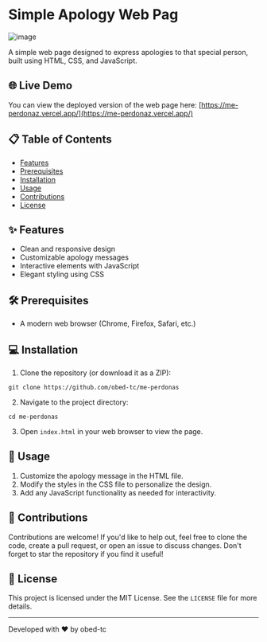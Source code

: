 # Simple Apology Web Pag
![image](https://github.com/user-attachments/assets/3067c5fc-9f39-48e2-ac1d-6fc2d1bb4cfe)

A simple web page designed to express apologies to that special person, built using HTML, CSS, and JavaScript.

## 🌐 Live Demo

You can view the deployed version of the web page here: [https://me-perdonaz.vercel.app/](https://me-perdonaz.vercel.app/)

## 📋 Table of Contents

- [Features](#features)
- [Prerequisites](#prerequisites)
- [Installation](#installation)
- [Usage](#usage)
- [Contributions](#contributions)
- [License](#license)

## ✨ Features

- Clean and responsive design
- Customizable apology messages
- Interactive elements with JavaScript
- Elegant styling using CSS

## 🛠 Prerequisites

- A modern web browser (Chrome, Firefox, Safari, etc.)

## 💻 Installation

1. Clone the repository (or download it as a ZIP):
```
git clone https://github.com/obed-tc/me-perdonas
```
2. Navigate to the project directory:
```
cd me-perdonas
```

3. Open `index.html` in your web browser to view the page.

## 🚀 Usage

1. Customize the apology message in the HTML file.
2. Modify the styles in the CSS file to personalize the design.
3. Add any JavaScript functionality as needed for interactivity.

## 🤝 Contributions

Contributions are welcome! If you'd like to help out, feel free to clone the code, create a pull request, or open an issue to discuss changes. Don't forget to star the repository if you find it useful!

## 📄 License

This project is licensed under the MIT License. See the `LICENSE` file for more details.

---

Developed with ❤️ by obed-tc



